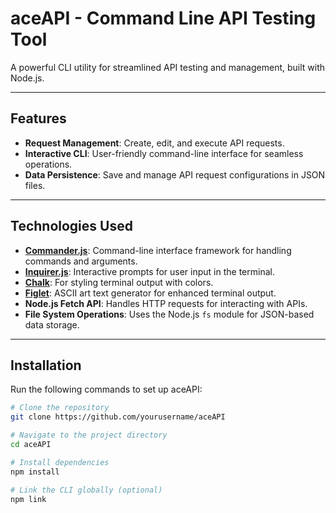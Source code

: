 # aceAPI - Command Line API Testing Tool

A powerful CLI utility for streamlined API testing and management, built with Node.js.

---

## **Features**
- **Request Management**: Create, edit, and execute API requests.
- **Interactive CLI**: User-friendly command-line interface for seamless operations.
- **Data Persistence**: Save and manage API request configurations in JSON files.

---

## **Technologies Used**
- **[Commander.js](https://www.npmjs.com/package/commander)**: Command-line interface framework for handling commands and arguments.
- **[Inquirer.js](https://www.npmjs.com/package/inquirer)**: Interactive prompts for user input in the terminal.
- **[Chalk](https://www.npmjs.com/package/chalk)**: For styling terminal output with colors.
- **[Figlet](https://www.npmjs.com/package/figlet)**: ASCII art text generator for enhanced terminal output.
- **Node.js Fetch API**: Handles HTTP requests for interacting with APIs.
- **File System Operations**: Uses the Node.js `fs` module for JSON-based data storage.

---

## **Installation**

Run the following commands to set up aceAPI:

```bash
# Clone the repository
git clone https://github.com/yourusername/aceAPI

# Navigate to the project directory
cd aceAPI

# Install dependencies
npm install

# Link the CLI globally (optional)
npm link
